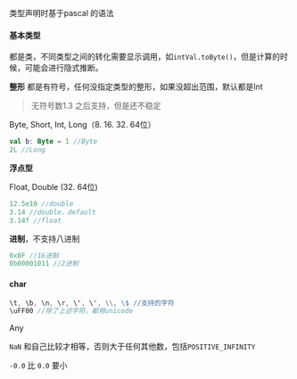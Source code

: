 类型声明时基于pascal 的语法

#### 基本类型

都是类，不同类型之间的转化需要显示调用，如`intVal.toByte()`，但是计算的时候，可能会进行隐式推断。

**整形** 都是有符号，任何没指定类型的整形，如果没超出范围，默认都是Int

> 无符号数1.3 之后支持，但是还不稳定

Byte, Short, Int, Long（8. 16. 32. 64位）

```kotlin
val b: Byte = 1 //Byte
2L //Long
```



**浮点型**

Float, Double (32. 64位)

```kotlin
12.5e10 //double
3.14 //double，default
3.14f //float
```



**进制**，不支持八进制

```kotlin
0x0F //16进制
0b00001011 //2进制
```



#### char

```kotlin
\t, \b, \n, \r, \', \", \\, \$ //支持的字符
\uFF00 //除了上述字符，都用unicode
```



Any

`NaN` 和自己比较才相等，否则大于任何其他数，包括`POSITIVE_INFINITY` 

`-0.0` 比 `0.0` 要小